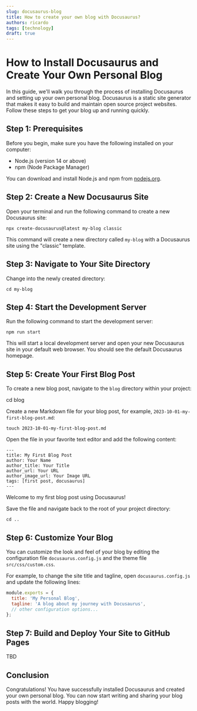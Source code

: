 ```yaml
---
slug: docusaurus-blog
title: How to create your own blog with Docusaurus?
authors: ricardo
tags: [technology]
draft: true
---
```


# How to Install Docusaurus and Create Your Own Personal Blog

In this guide, we'll walk you through the process of installing Docusaurus and setting up your own personal blog. Docusaurus is a static site generator that makes it easy to build and maintain open source project websites. Follow these steps to get your blog up and running quickly.

<!-- truncate -->

## Step 1: Prerequisites

Before you begin, make sure you have the following installed on your computer:
- Node.js (version 14 or above)
- npm (Node Package Manager)


You can download and install Node.js and npm from [nodejs.org](
https://nodejs.org/).


## Step 2: Create a New Docusaurus Site

Open your terminal and run the following command to create a new Docusaurus site:


`npx create-docusaurus@latest my-blog classic`


This command will create a new directory called `my-blog` with a Docusaurus site using the "classic" template.

## Step 3: Navigate to Your Site Directory

Change into the newly created directory:


`cd my-blog`


## Step 4: Start the Development Server

Run the following command to start the development server:


`npm run start`


This will start a local development server and open your new Docusaurus site in your default web browser. You should see the default Docusaurus homepage.

## Step 5: Create Your First Blog Post

To create a new blog post, navigate to the `blog` directory within your project:


cd blog


Create a new Markdown file for your blog post, for example, `2023-10-01-my-first-blog-post.md`:


`touch 2023-10-01-my-first-blog-post.md`


Open the file in your favorite text editor and add the following content:

```
---
title: My First Blog Post
author: Your Name
author_title: Your Title
author_url: Your URL
author_image_url: Your Image URL
tags: [first post, docusaurus]
---
```

Welcome to my first blog post using Docusaurus!


Save the file and navigate back to the root of your project directory:


`cd ..`


## Step 6: Customize Your Blog

You can customize the look and feel of your blog by editing the configuration file `docusaurus.config.js` and the theme file `src/css/custom.css`.

For example, to change the site title and tagline, open `docusaurus.config.js` and update the following lines:

```js
module.exports = {
  title: 'My Personal Blog',
  tagline: 'A blog about my journey with Docusaurus',
  // other configuration options...
};
```


## Step 7: Build and Deploy Your Site to GitHub Pages

TBD

## Conclusion

Congratulations! You have successfully installed Docusaurus and created your own personal blog. You can now start writing and sharing your blog posts with the world. Happy blogging!